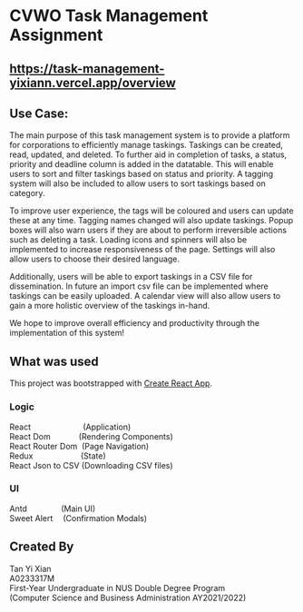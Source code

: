 # CVWO Task Management Assignment

## https://task-management-yixiann.vercel.app/overview 

## Use Case:

The main purpose of this task management system is to provide a platform for corporations to efficiently manage taskings. Taskings can be created, read, updated, and deleted. To further aid in completion of tasks, a status, priority and deadline column is added in the datatable. This will enable users to sort and filter taskings based on status and priority. A tagging system will also be included to allow users to sort taskings based on category. 

To improve user experience, the tags will be coloured and users can update these at any time. Tagging names changed will also update taskings. Popup boxes will also warn users if they are about to perform irreversible actions such as deleting a task. Loading icons and spinners will also be implemented to increase responsiveness of the page. Settings will also allow users to choose their desired language.

Additionally, users will be able to export taskings in a CSV file for dissemination. In future an import csv file can be implemented where taskings can be easily uploaded. A calendar view will also allow users to gain a more holistic overview of the taskings in-hand.

We hope to improve overall efficiency and productivity through the implementation of this system!

## What was used

This project was bootstrapped with [Create React App](https://github.com/facebook/create-react-app).

### Logic
React &emsp;&emsp;&emsp;&emsp;&emsp;&emsp;&nbsp;(Application)
<br />React Dom &emsp;&emsp;&emsp;&nbsp;(Rendering Components)
<br />React Router Dom &nbsp;(Page Navigation)
<br />Redux&emsp;&emsp;&emsp;&emsp;&emsp;&emsp;(State)
<br />React Json to CSV   (Downloading CSV files)

### UI
Antd &emsp;&emsp;&emsp;&emsp;(Main UI)
<br />Sweet Alert &emsp;(Confirmation Modals)

## Created By
Tan Yi Xian
<br />A0233317M
<br />First-Year Undergraduate in NUS Double Degree Program
<br />(Computer Science and Business Administration AY2021/2022)
